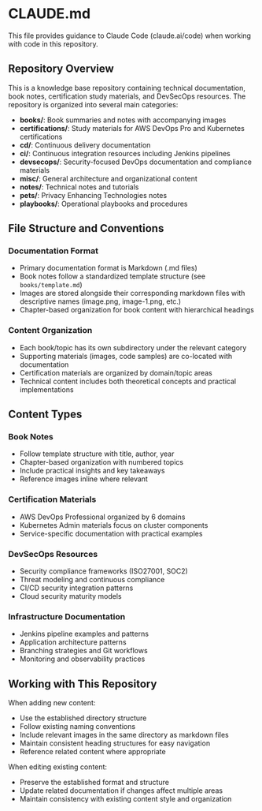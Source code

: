 # CLAUDE.md

This file provides guidance to Claude Code (claude.ai/code) when working with code in this repository.

## Repository Overview

This is a knowledge base repository containing technical documentation, book notes, certification study materials, and DevSecOps resources. The repository is organized into several main categories:

- **books/**: Book summaries and notes with accompanying images
- **certifications/**: Study materials for AWS DevOps Pro and Kubernetes certifications
- **cd/**: Continuous delivery documentation
- **ci/**: Continuous integration resources including Jenkins pipelines
- **devsecops/**: Security-focused DevOps documentation and compliance materials
- **misc/**: General architecture and organizational content
- **notes/**: Technical notes and tutorials
- **pets/**: Privacy Enhancing Technologies notes
- **playbooks/**: Operational playbooks and procedures

## File Structure and Conventions

### Documentation Format
- Primary documentation format is Markdown (.md files)
- Book notes follow a standardized template structure (see `books/template.md`)
- Images are stored alongside their corresponding markdown files with descriptive names (image.png, image-1.png, etc.)
- Chapter-based organization for book content with hierarchical headings

### Content Organization
- Each book/topic has its own subdirectory under the relevant category
- Supporting materials (images, code samples) are co-located with documentation
- Certification materials are organized by domain/topic areas
- Technical content includes both theoretical concepts and practical implementations

## Content Types

### Book Notes
- Follow template structure with title, author, year
- Chapter-based organization with numbered topics
- Include practical insights and key takeaways
- Reference images inline where relevant

### Certification Materials
- AWS DevOps Professional organized by 6 domains
- Kubernetes Admin materials focus on cluster components
- Service-specific documentation with practical examples

### DevSecOps Resources
- Security compliance frameworks (ISO27001, SOC2)
- Threat modeling and continuous compliance
- CI/CD security integration patterns
- Cloud security maturity models

### Infrastructure Documentation
- Jenkins pipeline examples and patterns
- Application architecture patterns
- Branching strategies and Git workflows
- Monitoring and observability practices

## Working with This Repository

When adding new content:
- Use the established directory structure
- Follow existing naming conventions
- Include relevant images in the same directory as markdown files
- Maintain consistent heading structures for easy navigation
- Reference related content where appropriate

When editing existing content:
- Preserve the established format and structure
- Update related documentation if changes affect multiple areas
- Maintain consistency with existing content style and organization